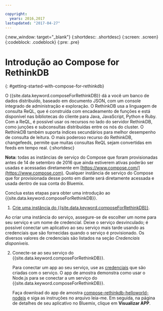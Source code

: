 ```yaml
---

copyright:
  years: 2016,2017
lastupdated: "2017-04-27"
---
```


{:new_window: target="_blank"}
{:shortdesc: .shortdesc}
{:screen: .screen}
{:codeblock: .codeblock}
{:pre: .pre}

# Introdução ao Compose for RethinkDB
{: #getting-started-with-compose-for-rethinkdb}

O {{site.data.keyword.composeForRethinkDB}} dá a você um banco de dados distribuído, baseado em documento JSON, com um console integrado de administração e exploração. O RethinkDB usa a linguagem de consulta ReQL, que é construída com encadeamento de funções e está disponível nas bibliotecas do cliente para Java, JavaScript, Python e Ruby. Com a ReQL, é possível usar os recursos no lado do servidor RethinkDB, como junções e subconsultas distribuídas entre os nós do cluster. O RethinkDB também suporta índices secundários para melhor desempenho de consulta de leitura. O mais poderoso recurso do RethinkDB, changefeeds, permite que muitas consultas ReQL sejam convertidas em feeds em tempo real.
{:shortdesc}

**Nota:** todas as instâncias de serviço do Compose que foram
provisionadas antes de 14 de setembro de 2016 que ainda estiverem ativas poderão ser
usadas e acessadas diretamente em
[https://www.compose.com/](https://www.compose.com). Qualquer instância
de serviço do Compose que for provisionada desse ponto em diante será diretamente
acessada e usada dentro de sua conta do Bluemix.

Conclua estas etapas para obter uma introdução ao
{{site.data.keyword.composeForRethinkDB}}.

1. [Crie
uma instância do {{site.data.keyword.composeForRethinkDB}}](https://console.ng.bluemix.net/catalog/services/compose-for-rethinkdb/).

  Ao criar uma instância do serviço, assegure-se de escolher um nome para seu
serviço e um nome de credencial. Deixe o serviço desvinculado; é possível conectar um
aplicativo ao seu serviço mais tarde usando as credenciais que são fornecidas quando o
serviço é provisionado. Os diversos valores de credenciais são listados na seção
*Credenciais disponíveis*.

2. Conecte-se ao seu serviço do {{site.data.keyword.composeForRethinkDB}}.

   Para conectar um app ao seu serviço, use as [credenciais](./credentials.html) que são criadas com o serviço. O app de amostra demonstra como usar o Node.js para se conectar a um serviço do
{{site.data.keyword.composeForRethinkDB}}.

   Faça download do app de amostra [compose-rethinkdb-helloworld-nodejs](https://github.com/IBM-Bluemix/compose-rethinkdb-helloworld-nodejs) e siga as instruções no arquivo leia-me. Em seguida, na página de detalhes de seu aplicativo no Bluemix, clique em **Visualizar APP**.

